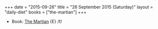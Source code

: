 +++
date = "2015-09-26"
title = "26 September 2015 (Saturday)"
layout = "daily-diet"
books = ["the-martian"]
+++

<ul>
<li class="entry books">Book: <a href="/books/the-martian">The Martian</a> {E} /f/</li>
</ul>